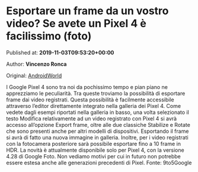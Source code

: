 
# Esportare un frame da un vostro video? Se avete un Pixel 4 è facilissimo (foto)

Published at: **2019-11-03T09:53:20+00:00**

Author: **Vincenzo Ronca**

Original: [AndroidWorld](https://www.androidworld.it/2019/11/03/esportare-un-frame-un-vostro-video-avete-un-pixel-4-facilissimo-foto-677672/)

I Google Pixel 4 sono tra noi da pochissimo tempo e pian piano ne apprezziamo le peculiarità. Tra queste troviamo la possibilità di esportare frame dai video registrati.
Questa possibilità è facilmente accessibile attraverso l’editor direttamente integrato nella galleria dei Pixel 4. Come vedete dagli esempi riportati nella galleria in basso, una volta selezionato il testo Modifica relativamente ad un video registrato con Pixel 4 si avrà accesso all’opzione Export frame, oltre alle due classiche Stabilize e Rotate che sono presenti anche per altri modelli di dispositivi. Esportando il frame si avrà di fatto una nuova immagine in galleria.
Inoltre, per i video registrati con la fotocamera posteriore sarà possibile esportare fino a 10 frame in HDR. La novità è attualmente disponibile solo per Pixel 4, con la versione 4.28 di Google Foto. Non vediamo motivi per cui in futuro non potrebbe essere estesa anche alle generazioni precedenti di Pixel.
Fonte: 9to5Google
